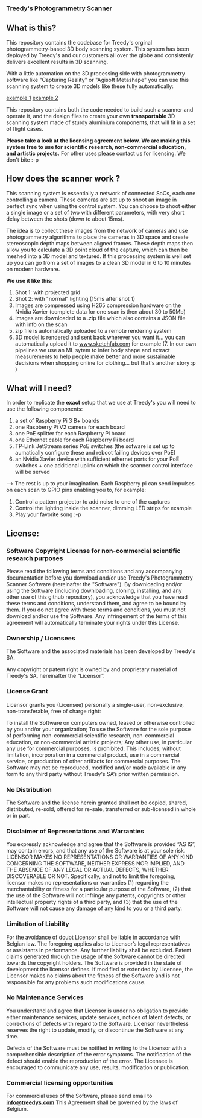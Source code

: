 ### Treedy's Photogrammetry Scanner

## What is this? 

This repository contains the codebase for Treedy's orginal photogrammetry-based 3D body scanning system. This system has been deployed by Treedy's and our customers all over the globe and consistenly delivers excellent results in 3D scanning. 

With a little automation on the 3D processing side with photogrammetry software like "Capturing Reality" or "Agisoft Metashape" you can use this scanning system to create 3D models like these fully automatically: 

[example 1](https://sketchfab.com/3d-models/david-at-gsp-connect-2018-26be3a3c55a143648b6e6a7e1d26fa7da)
[example 2](https://sketchfab.com/3d-models/louis-from-sketchfab-2-0d966fce8ec04cc992422c127b6aaed3)

This repository contains both the code needed to build such a scanner and operate it, and the design files to create your own **transportable** 3D scanning system made of sturdy aluminium components, that will fit in a set of flight cases.

**Please take a look at the licensing agreement below. We are making this system free to use for scientific research, non-commercial education, and artistic projects.** For other uses please contact us for licensing. We don't bite :-p  

## How does the scanner work ? 

This scanning system is essentially a network of connected SoCs, each one controlling a camera. These cameras are set up to shoot an image in perfect sync when using the control system. You can choose to shoot either a single image or a set of two with different parameters, with very short delay between the shots (down to about 15ms).

The idea is to collect these images from the network of cameras and use photogrammetry algorithms to place the cameras in 3D space and create stereoscopic depth maps between aligned frames. These depth maps then allow you to calculate a 3D point cloud of the capture, which can then be meshed into a 3D model and textured. If this processing system is well set up you can go from a set of images to a clean 3D model in 6 to 10 minutes on modern hardware. 

**We use it like this:**
1. Shot 1: with projected grid
2. Shot 2: with "normal" lighting (15ms after shot 1)
3. Images are compressed using H265 compression hardware on the Nvidia Xavier (complete data for one scan is then about 30 to 50Mb)
4. Images are downloaded to a .zip file which also contains a JSON file with info on the scan
5. zip file is automatically uploaded to a remote rendering system
6. 3D model is rendered and sent back wherever you want it... you can automatically upload it to www.sketchfab.com for example
(7. In our own pipelines we use an ML sytem to infer body shape and extract measurements to help people make better and more sustainable decisions when shopping online for clothing... but that's another story :p ) 


## What will I need? 

In order to replicate the **exact** setup that we use at Treedy's you will need to use the following components:
1. a set of Raspberry Pi 3 B+ boards
2. one Raspberry Pi V2 camera for each board
3. one PoE splitter for each Raspberry Pi board
4. one Ethernet cable for each Raspberry Pi board
5. TP-Link JetStream series PoE switches (the sofware is set up to aumatically configure these and reboot failing devices over PoE)
6. an Nvidia Xavier device with sufficient ethernet ports for your PoE switches + one additional uplink on which the scanner control interface will be served

--> The rest is up to your imagination. Each Raspberry pi can send impulses on each scan to GPIO pins enabling you to, for example:
1. Control a pattern projector to add noise to one of the captures
2. Control the lighting inside the scanner, dimming LED strips for example
3. Play your favorite song :-p 




## License:

### Software Copyright License for non-commercial scientific research purposes

Please read the following terms and conditions and any accompanying documentation before you download and/or use Treedy's Photogrammetry Scanner Software (hereinafter the "Software").
By downloading and/or using the Software (including downloading, cloning, installing, and any other use of this github repository), you acknowledge that you have read these terms and conditions, understand them, and agree to be bound by them. If you do not agree with these terms and conditions, you must not download and/or use the Software. Any infringement of the terms of this agreement will automatically terminate your rights under this License.

### Ownership / Licensees
The Software and the associated materials has been developed by Treedy's SA.

Any copyright or patent right is owned by and proprietary material of Treedy's SA, hereinafter the “Licensor”.

### License Grant
Licensor grants you (Licensee) personally a single-user, non-exclusive, non-transferable, free of charge right:

To install the Software on computers owned, leased or otherwise controlled by you and/or your organization;
To use the Software for the sole purpose of performing non-commercial scientific research, non-commercial education, or non-commercial artistic projects;
Any other use, in particular any use for commercial purposes, is prohibited. This includes, without limitation, incorporation in a commercial product, use in a commercial service, or production of other artifacts for commercial purposes. The Software may not be reproduced, modified and/or made available in any form to any third party without Treedy's SA’s prior written permission.


### No Distribution
The Software and the license herein granted shall not be copied, shared, distributed, re-sold, offered for re-sale, transferred or sub-licensed in whole or in part.

### Disclaimer of Representations and Warranties
You expressly acknowledge and agree that the Software is provided “AS IS”, may contain errors, and that any use of the Software is at your sole risk. LICENSOR MAKES NO REPRESENTATIONS OR WARRANTIES OF ANY KIND CONCERNING THE SOFTWARE, NEITHER EXPRESS NOR IMPLIED, AND THE ABSENCE OF ANY LEGAL OR ACTUAL DEFECTS, WHETHER DISCOVERABLE OR NOT.
Specifically, and not to limit the foregoing, licensor makes no representations or warranties (1) regarding the merchantability or fitness for a particular purpose of the Software, (2) that the use of the Software will not infringe any patents, copyrights or other intellectual property rights of a third party, and (3) that the use of the Software will not cause any damage of any kind to you or a third party.

### Limitation of Liability
For the avoidance of doubt Licensor shall be liable in accordance with Belgian law. The foregoing applies also to Licensor’s legal representatives or assistants in performance. Any further liability shall be excluded.
Patent claims generated through the usage of the Software cannot be directed towards the copyright holders.
The Software is provided in the state of development the licensor defines. If modified or extended by Licensee, the Licensor makes no claims about the fitness of the Software and is not responsible for any problems such modifications cause.

### No Maintenance Services
You understand and agree that Licensor is under no obligation to provide either maintenance services, update services, notices of latent defects, or corrections of defects with regard to the Software. Licensor nevertheless reserves the right to update, modify, or discontinue the Software at any time.

Defects of the Software must be notified in writing to the Licensor with a comprehensible description of the error symptoms. The notification of the defect should enable the reproduction of the error. The Licensee is encouraged to communicate any use, results, modification or publication.


### Commercial licensing opportunities
For commercial uses of the Software, please send email to **info@treedys.com**
This Agreement shall be governed by the laws of Belgium.
